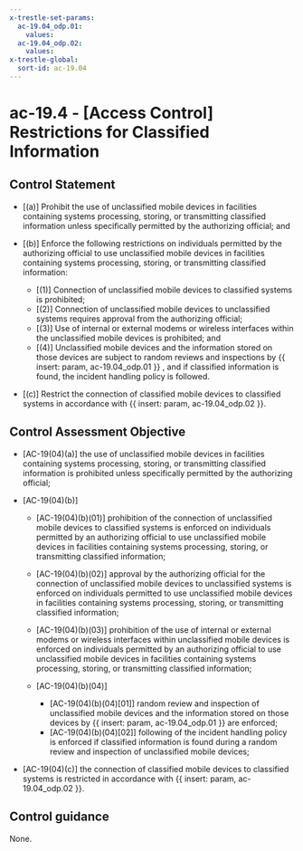 ```yaml
---
x-trestle-set-params:
  ac-19.04_odp.01:
    values:
  ac-19.04_odp.02:
    values:
x-trestle-global:
  sort-id: ac-19.04
---
```


# ac-19.4 - \[Access Control\] Restrictions for Classified Information

## Control Statement

- \[(a)\] Prohibit the use of unclassified mobile devices in facilities containing systems processing, storing, or transmitting classified information unless specifically permitted by the authorizing official; and

- \[(b)\] Enforce the following restrictions on individuals permitted by the authorizing official to use unclassified mobile devices in facilities containing systems processing, storing, or transmitting classified information:

  - \[(1)\] Connection of unclassified mobile devices to classified systems is prohibited;
  - \[(2)\] Connection of unclassified mobile devices to unclassified systems requires approval from the authorizing official;
  - \[(3)\] Use of internal or external modems or wireless interfaces within the unclassified mobile devices is prohibited; and
  - \[(4)\] Unclassified mobile devices and the information stored on those devices are subject to random reviews and inspections by {{ insert: param, ac-19.04_odp.01 }} , and if classified information is found, the incident handling policy is followed.

- \[(c)\] Restrict the connection of classified mobile devices to classified systems in accordance with {{ insert: param, ac-19.04_odp.02 }}.

## Control Assessment Objective

- \[AC-19(04)(a)\] the use of unclassified mobile devices in facilities containing systems processing, storing, or transmitting classified information is prohibited unless specifically permitted by the authorizing official;

- \[AC-19(04)(b)\]

  - \[AC-19(04)(b)(01)\] prohibition of the connection of unclassified mobile devices to classified systems is enforced on individuals permitted by an authorizing official to use unclassified mobile devices in facilities containing systems processing, storing, or transmitting classified information;
  - \[AC-19(04)(b)(02)\] approval by the authorizing official for the connection of unclassified mobile devices to unclassified systems is enforced on individuals permitted to use unclassified mobile devices in facilities containing systems processing, storing, or transmitting classified information;
  - \[AC-19(04)(b)(03)\] prohibition of the use of internal or external modems or wireless interfaces within unclassified mobile devices is enforced on individuals permitted by an authorizing official to use unclassified mobile devices in facilities containing systems processing, storing, or transmitting classified information;
  - \[AC-19(04)(b)(04)\]

    - \[AC-19(04)(b)(04)[01]\] random review and inspection of unclassified mobile devices and the information stored on those devices by {{ insert: param, ac-19.04_odp.01 }} are enforced;
    - \[AC-19(04)(b)(04)[02]\] following of the incident handling policy is enforced if classified information is found during a random review and inspection of unclassified mobile devices;

- \[AC-19(04)(c)\] the connection of classified mobile devices to classified systems is restricted in accordance with {{ insert: param, ac-19.04_odp.02 }}.

## Control guidance

None.

